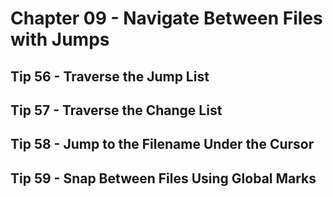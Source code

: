 # Chapter 09 - Navigate Between Files with Jumps

## Tip 56 - Traverse the Jump List

## Tip 57 - Traverse the Change List

## Tip 58 - Jump to the Filename Under the Cursor

## Tip 59 - Snap Between Files Using Global Marks
